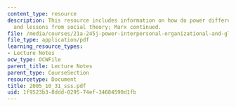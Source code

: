 ```yaml
---
content_type: resource
description: This resource includes information on how do power differentials arise?
  and lessons from social theory; Marx continued.
file: /media/courses/21a-245j-power-interpersonal-organizational-and-global-dimensions-fall-2005/1f9523b38ddd029574ef34684590d1fb_2005_10_31_sss.pdf
file_type: application/pdf
learning_resource_types:
- Lecture Notes
ocw_type: OCWFile
parent_title: Lecture Notes
parent_type: CourseSection
resourcetype: Document
title: 2005_10_31_sss.pdf
uid: 1f9523b3-8ddd-0295-74ef-34684590d1fb
---
```


